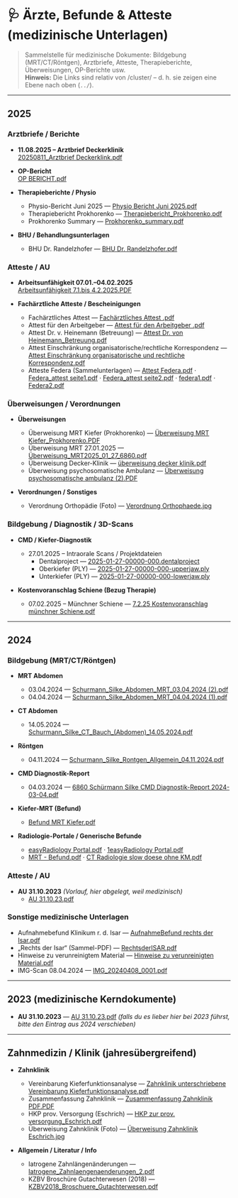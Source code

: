 # 🩺 Ärzte, Befunde & Atteste (medizinische Unterlagen)

> Sammelstelle für medizinische Dokumente: Bildgebung (MRT/CT/Röntgen), Arztbriefe, Atteste, Therapieberichte, Überweisungen, OP-Berichte usw.  
> **Hinweis:** Die Links sind relativ von /cluster/ – d. h. sie zeigen eine Ebene nach oben (`../`).  

---

## 2025

### Arztbriefe / Berichte
- **11.08.2025 – Arztbrief Deckerklinik**  
  [20250811_Arztbrief Deckerklink.pdf](../20250811_Arztbrief%20Deckerklink.pdf)

- **OP-Bericht**  
  [OP BERICHT.pdf](../OP%20BERICHT.pdf)

- **Therapieberichte / Physio**  
  - Physio-Bericht Juni 2025 — [Physio Bericht Juni 2025.pdf](../Physio%20Bericht%20Juni%202025.pdf)  
  - Therapiebericht Prokhorenko — [Therapiebericht_Prokhorenko.pdf](../Therapiebericht_Prokhorenko.pdf)  
  - Prokhorenko Summary — [Prokhorenko_summary.pdf](../Prokhorenko_summary.pdf)

- **BHU / Behandlungsunterlagen**  
  - BHU Dr. Randelzhofer — [BHU Dr. Randelzhofer.pdf](../BHU%20Dr.%20Randelzhofer.pdf)

### Atteste / AU
- **Arbeitsunfähigkeit 07.01.–04.02.2025**  
  [Arbeitsunfähigkeit 7.1.bis 4.2.2025.PDF](../Arbeitsunfähigkeit%207.1.bis%204.2.2025.PDF)

- **Fachärztliche Atteste / Bescheinigungen**  
  - Fachärztliches Attest — [Fachärztliches Attest .pdf](../Fachärztliches%20Attest%20.pdf)  
  - Attest für den Arbeitgeber — [Attest für den Arbeitgeber .pdf](../Attest%20für%20den%20Arbeitgeber%20.pdf)  
  - Attest Dr. v. Heinemann (Betreuung) — [Attest Dr. von Heinemann_Betreuung.pdf](../Attest%20Dr.%20von%20Heinemann_Betreuung.pdf)  
  - Attest Einschränkung organisatorische/rechtliche Korrespondenz — [Attest Einschränkung organisatorische und rechtliche Korrespondenz.pdf](../Attest%20Einschr%C3%A4nkung%20organisatorische%20und%20rechtliche%20Korrespondenz.pdf)  
  - Atteste Federa (Sammelunterlagen) — [Attest Federa.pdf](../Attest%20Federa.pdf) · [Federa_attest seite1.pdf](../Federa_attest%20seite1.pdf) · [Federa_attest seite2.pdf](../Federa_attest%20seite2.pdf) · [federa1.pdf](../federa1.pdf) · [Federa2.pdf](../Federa2.pdf)

### Überweisungen / Verordnungen
- **Überweisungen**  
  - Überweisung MRT Kiefer (Prokhorenko) — [Überweisung MRT Kiefer_Prokhorenko.PDF](../%C3%9Cberweisung%20MRT%20Kiefer_Prokhorenko.PDF)  
  - Überweisung MRT 27.01.2025 — [Überweisung_MRT2025_01_27_6860.pdf](../%C3%9Cberweisung_MRT2025_01_27_6860.pdf)  
  - Überweisung Decker-Klinik — [überweisung decker klinik.pdf](../%C3%BCberweisung%20decker%20klinik.pdf)  
  - Überweisung psychosomatische Ambulanz — [Überweisung psychosomatische ambulanz (2).PDF](../%C3%9Cberweisung%20psychosomatische%20ambulanz%20(2).PDF)

- **Verordnungen / Sonstiges**  
  - Verordnung Orthopädie (Foto) — [Verordnung Orthophaede.jpg](../Verordnung%20Orthophaede.jpg)

### Bildgebung / Diagnostik / 3D-Scans
- **CMD / Kiefer-Diagnostik**  
  - 27.01.2025 – Intraorale Scans / Projektdateien  
    - Dentalproject — [2025-01-27-00000-000.dentalproject](../2025-01-27-00000-000.dentalproject)  
    - Oberkiefer (PLY) — [2025-01-27-00000-000-upperjaw.ply](../2025-01-27-00000-000-upperjaw.ply)  
    - Unterkiefer (PLY) — [2025-01-27-00000-000-lowerjaw.ply](../2025-01-27-00000-000-lowerjaw.ply)

- **Kostenvoranschlag Schiene (Bezug Therapie)**  
  - 07.02.2025 – Münchner Schiene — [7.2.25 Kostenvoranschlag münchner Schiene.pdf](../7.2.25%20Kostenvoranschlag%20m%C3%BCnchner%20Schiene.pdf)

---

## 2024

### Bildgebung (MRT/CT/Röntgen)
- **MRT Abdomen**  
  - 03.04.2024 — [Schurmann_Silke_Abdomen_MRT_03.04.2024 (2).pdf](../Schurmann_Silke_Abdomen_MRT_03.04.2024%20(2).pdf)  
  - 04.04.2024 — [Schurmann_Silke_Abdomen_MRT_04.04.2024 (1).pdf](../Schurmann_Silke_Abdomen_MRT_04.04.2024%20(1).pdf)

- **CT Abdomen**  
  - 14.05.2024 — [Schurmann_Silke_CT_Bauch_(Abdomen)_14.05.2024.pdf](../Schurmann_Silke_CT_Bauch_(Abdomen)_14.05.2024.pdf)

- **Röntgen**  
  - 04.11.2024 — [Schurmann_Silke_Rontgen_Allgemein_04.11.2024.pdf](../Schurmann_Silke_Rontgen_Allgemein_04.11.2024.pdf)

- **CMD Diagnostik-Report**  
  - 04.03.2024 — [6860 Schürmann Silke CMD Diagnostik-Report 2024-03-04.pdf](../6860%20Sch%C3%BCrmann%20Silke%20CMD%20Diagnostik-Report%202024-03-04.pdf)

- **Kiefer-MRT (Befund)**  
  - [Befund MRT Kiefer.pdf](../Befund%20MRT%20Kiefer.pdf)

- **Radiologie-Portale / Generische Befunde**  
  - [easyRadiology Portal.pdf](../easyRadiology%20Portal.pdf) · [1easyRadiology Portal.pdf](../1easyRadiology%20Portal.pdf)  
  - [MRT - Befund.pdf](../MRT%20-%20Befund.pdf) · [CT Radiologie slow doese ohne KM.pdf](../CT%20Radiologie%20slow%20doese%20ohne%20KM.pdf)

### Atteste / AU
- **AU 31.10.2023** *(Vorlauf, hier abgelegt, weil medizinisch)*  
  - [AU 31.10.23.pdf](../AU%2031.10.23.pdf)

### Sonstige medizinische Unterlagen
- Aufnahmebefund Klinikum r. d. Isar — [AufnahmeBefund rechts der Isar.pdf](../AufnahmeBefund%20rechts%20der%20Isar.pdf)  
- „Rechts der Isar“ (Sammel-PDF) — [RechtsderISAR.pdf](../RechtsderISAR.pdf)  
- Hinweise zu verunreinigtem Material — [Hinweise zu verunreinigten Material.pdf](../Hinweise%20zu%20verunreinigten%20Material.pdf)  
- IMG-Scan 08.04.2024 — [IMG_20240408_0001.pdf](../IMG_20240408_0001.pdf)

---

## 2023 (medizinische Kerndokumente)
- **AU 31.10.2023** — [AU 31.10.23.pdf](../AU%2031.10.23.pdf) *(falls du es lieber hier bei 2023 führst, bitte den Eintrag aus 2024 verschieben)*

---

## Zahnmedizin / Klinik (jahresübergreifend)
- **Zahnklinik**  
  - Vereinbarung Kieferfunktionsanalyse — [Zahnklinik unterschriebene Vereinbarung Kieferfunktionsanalyse.pdf](../Zahnklinik%20unterschriebene%20Vereinbarung%20Kieferfunktionsanalyse.pdf)  
  - Zusammenfassung Zahnklinik — [Zusammenfassung Zahnklinik PDF.PDF](../Zusammenfassung%20Zahnklinik%20PDF.PDF)  
  - HKP prov. Versorgung (Eschrich) — [HKP zur prov. versorgung_Eschrich.pdf](../HKP%20zur%20prov.%20versorgung_Eschrich.pdf)  
  - Überweisung Zahnklinik (Foto) — [Überweisung Zahnklinik Eschrich.jpg](../%C3%9Cberweisung%20Zahnklinik%20Eschrich.jpg)

- **Allgemein / Literatur / Info**  
  - Iatrogene Zahnlängenänderungen — [Iatrogene_Zahnlaengenaenderungen_2.pdf](../Iatrogene_Zahnlaengenaenderungen_2.pdf)  
  - KZBV Broschüre Gutachterwesen (2018) — [KZBV2018_Broschuere_Gutachterwesen.pdf](../KZBV2018_Broschuere_Gutachterwesen.pdf)


